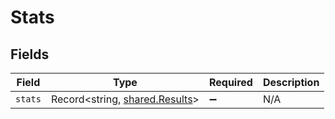 # Stats


## Fields

| Field                                                            | Type                                                             | Required                                                         | Description                                                      |
| ---------------------------------------------------------------- | ---------------------------------------------------------------- | ---------------------------------------------------------------- | ---------------------------------------------------------------- |
| `stats`                                                          | Record<string, [shared.Results](../../models/shared/results.md)> | :heavy_minus_sign:                                               | N/A                                                              |